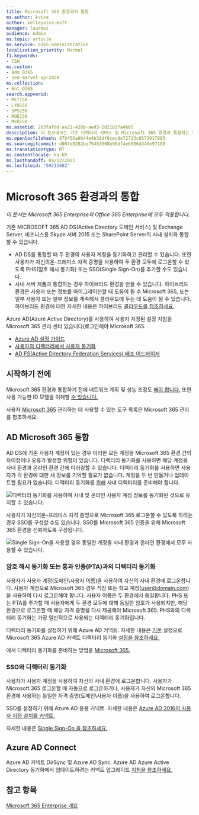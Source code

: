 ```yaml
---
title: Microsoft 365 환경과의 통합
ms.author: kvice
author: kelleyvice-msft
manager: laurawi
audience: Admin
ms.topic: article
ms.service: o365-administration
localization_priority: Normal
f1.keywords:
- CSH
ms.custom:
- Adm_O365
- seo-marvel-apr2020
ms.collection:
- Ent_O365
search.appverid:
- MET150
- LYN150
- SPS150
- MOE150
- MED150
ms.assetid: 263faf8d-aa21-428b-aed3-2021837a4b65
description: 이 문서에서는 기존 디렉터리 서비스 및 Microsoft 365 환경과 통합하는 방법을 알아보십시오.
ms.openlocfilehash: 87b456a0b44e4b38df6cec8e72713c6573917805
ms.sourcegitcommit: d08fe0282be75483608e96df4e6986d346e97180
ms.translationtype: MT
ms.contentlocale: ko-KR
ms.lasthandoff: 09/12/2021
ms.locfileid: "59215882"
---
```

# <a name="microsoft-365-integration-with-on-premises-environments"></a>Microsoft 365 환경과의 통합

*이 문서는 Microsoft 365 Enterprise와 Office 365 Enterprise에 모두 적용됩니다.*

기존 MICROSOFT 365 AD DS(Active Directory 도메인 서비스) 및 Exchange Server, 비즈니스용 Skype 서버 2015 또는 SharePoint Server의 사내 설치와 통합할 수 있습니다.
  
 - AD DS를 통합할 때 두 환경의 사용자 계정을 동기화하고 관리할 수 있습니다. 또한 사용자가 자신의온-프레미스 자격 증명을 사용하여 두 환경 모두에 로그온할 수 있도록 PHS(암호 해시 동기화) 또는 SSO(Single Sign-On)를 추가할 수도 있습니다.
 - 사내 서버 제품과 통합하는 경우 하이브리드 환경을 만들 수 있습니다. 하이브리드 환경은 사용자 또는 정보를 마이그레이션할 때 도움이 될 수 Microsoft 365, 또는 일부 사용자 또는 일부 정보를 계속해서 클라우드에 두는 데 도움이 될 수 있습니다. 하이브리드 환경에 대한 자세한 내용은 하이브리드 [클라우드를 참조하세요.](../solutions/cloud-architecture-models.md#hybrid)

Azure AD(Azure Active Directory)를 사용하여 사용자 지정된 설정 지침을 Microsoft 365 관리 센터 있습니다(로그인해야 Microsoft 365.

- [Azure AD 설정 가이드](https://aka.ms/aadpguidance)
- [사용자의 디렉터리에서 사용자 동기화](https://aka.ms/aadconnectpwsync)
- [AD FS(Active Directory Federation Services) 배포 어드바이저](https://aka.ms/adfsguidance)
   
## <a name="before-you-begin"></a>시작하기 전에

Microsoft 365 환경과 통합하기 전에 네트워크 계획 및 성능 조정도 [해야 합니다.](network-planning-and-performance.md) 또한 사용 가능한 ID 모델을 이해할 [수 있습니다.](about-microsoft-365-identity.md) 

사용자 [Microsoft 365](manage-microsoft-365-accounts.md) 관리하는 데 사용할 수 있는 도구 목록은 Microsoft 365 관리를 참조하세요. 
  
## <a name="integrate-microsoft-365-with-ad-ds"></a>AD Microsoft 365 통합

AD DS에 기존 사용자 계정이 있는 경우 이러한 모든 계정을 Microsoft 365 환경 간의 차이점이나 오류가 발생할 위험이 있습니다. 디렉터리 동기화를 사용하면 해당 계정을 사내 환경과 온라인 환경 간에 미러링할 수 있습니다. 디렉터리 동기화를 사용하면 사용자가 각 환경에 대한 새 정보를 기억할 필요가 없습니다. 계정을 두 번 만들거나 업데이트할 필요가 없습니다. 디렉터리 동기화를 [위해](prepare-for-directory-synchronization.md) 사내 디렉터리를 준비해야 합니다.
  
![디렉터리 동기화를 사용하여 사내 및 온라인 사용자 계정 정보를 동기화된 것으로 유지할 수 있습니다.](../media/microsoft-365-integration/directory-synchronization.png)
  
사용자가 자신의온-프레미스 자격 증명으로 Microsoft 365 로그온할 수 있도록 하려는 경우 SSO를 구성할 수도 있습니다. SSO를 Microsoft 365 인증을 위해 Microsoft 365 환경을 신뢰하도록 구성됩니다.
  
![Single Sign-On을 사용할 경우 동일한 계정을 사내 환경과 온라인 환경에서 모두 사용할 수 있습니다.](../media/microsoft-365-integration/single-sign-on.png)

### <a name="directory-synchronization-with-or-without-password-hash-synchronization-or-pass-through-authentication-pta"></a>암호 해시 동기화 또는 통과 인증(PTA)과의 디렉터리 동기화

사용자가 사용자 계정(도메인\사용자 이름)을 사용하여 자신의 사내 환경에 로그온합니다. 사용자 계정으로 Microsoft 365 경우 직장 또는 학교 계정(user@domain.com)을 사용하여 다시 로그온해야 합니다. 사용자 이름은 두 환경에서 동일합니다. PHS 또는 PTA를 추가할 때 사용자에게 두 환경 모두에 대해 동일한 암호가 사용되지만, 해당 환경으로 로그온할 때 해당 자격 증명을 다시 제공해야 Microsoft 365. PHS와의 디렉터리 동기화는 가장 일반적으로 사용되는 디렉터리 동기화입니다.

디렉터리 동기화를 설정하기 위해 Azure AD 커넥트. 자세한 내용은 [기본](set-up-directory-synchronization.md) 설정으로 Microsoft 365 Azure AD 커넥트 디렉터리 동기화 [설정을 참조하세요.](/azure/active-directory/hybrid/how-to-connect-install-express)

에서 디렉터리 동기화를 준비하는 방법을 [Microsoft 365.](prepare-for-directory-synchronization.md)

### <a name="directory-synchronization-with-sso"></a>SSO와 디렉터리 동기화

사용자가 사용자 계정을 사용하여 자신의 사내 환경에 로그온합니다. 사용자가 Microsoft 365 로그온할 때 자동으로 로그온하거나, 사용자가 자신의 Microsoft 365 환경에 사용하는 동일한 자격 증명(도메인\사용자 이름)을 사용하여 로그온합니다.

SSO를 설정하기 위해 Azure AD 응용 커넥트. 자세한 내용은 [Azure AD 2016의 사용자 지정 설치를 커넥트.](/azure/active-directory/hybrid/how-to-connect-install-custom)

자세한 내용은 [Single Sign-On 을 참조하세요.](/azure/active-directory/manage-apps/what-is-single-sign-on)

## <a name="azure-ad-connect"></a>Azure AD Connect

Azure AD 커넥트 DirSync 및 Azure AD Sync. Azure AD Azure Active Directory 동기화에서 업데이트하려는 커넥트 업그레이드 [지침을 참조하세요.](/azure/active-directory/hybrid/how-to-dirsync-upgrade-get-started) 

## <a name="see-also"></a>참고 항목

[Microsoft 365 Enterprise 개요](microsoft-365-overview.md)